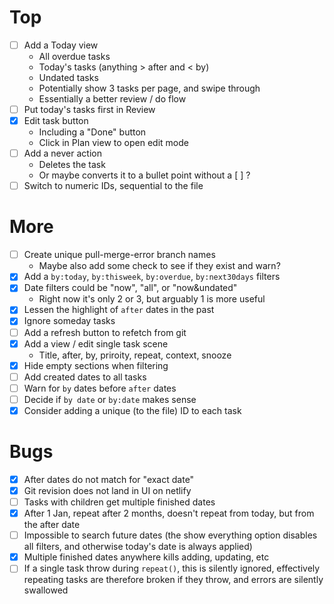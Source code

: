 # Top

- [ ] Add a Today view
  - All overdue tasks
  - Today's tasks (anything > after and < by)
  - Undated tasks
  - Potentially show 3 tasks per page, and swipe through
  - Essentially a better review / do flow
- [ ] Put today's tasks first in Review
- [x] Edit task button
  - Including a "Done" button
  - Click in Plan view to open edit mode
- [ ] Add a never action
  - Deletes the task
  - Or maybe converts it to a bullet point without a [ ] ?
- [ ] Switch to numeric IDs, sequential to the file

# More

- [ ] Create unique pull-merge-error branch names
  - Maybe also add some check to see if they exist and warn?
- [x] Add a `by:today`, `by:thisweek`, `by:overdue`, `by:next30days` filters
- [x] Date filters could be "now", "all", or "now&undated"
  - Right now it's only 2 or 3, but arguably 1 is more useful
- [x] Lessen the highlight of `after` dates in the past
- [x] Ignore someday tasks
- [ ] Add a refresh button to refetch from git
- [x] Add a view / edit single task scene
  - Title, after, by, priroity, repeat, context, snooze
- [x] Hide empty sections when filtering
- [ ] Add created dates to all tasks
- [ ] Warn for `by` dates before `after` dates
- [ ] Decide if `by date` or `by:date` makes sense
- [x] Consider adding a unique (to the file) ID to each task

# Bugs

- [x] After dates do not match for "exact date"
- [x] Git revision does not land in UI on netlify
- [ ] Tasks with children get multiple finished dates
- [x] After 1 Jan, repeat after 2 months, doesn't repeat from today, but from the after date
- [ ] Impossible to search future dates (the show everything option disables all filters, and otherwise today's date is always applied)
- [x] Multiple finished dates anywhere kills adding, updating, etc
- [ ] If a single task throw during `repeat()`, this is silently ignored, effectively repeating tasks are therefore broken if they throw, and errors are silently swallowed

